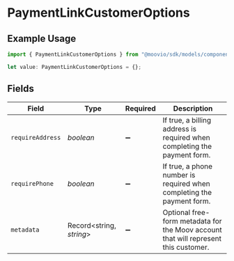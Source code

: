 # PaymentLinkCustomerOptions

## Example Usage

```typescript
import { PaymentLinkCustomerOptions } from "@moovio/sdk/models/components";

let value: PaymentLinkCustomerOptions = {};
```

## Fields

| Field                                                                               | Type                                                                                | Required                                                                            | Description                                                                         |
| ----------------------------------------------------------------------------------- | ----------------------------------------------------------------------------------- | ----------------------------------------------------------------------------------- | ----------------------------------------------------------------------------------- |
| `requireAddress`                                                                    | *boolean*                                                                           | :heavy_minus_sign:                                                                  | If true, a billing address is required when completing the payment form.            |
| `requirePhone`                                                                      | *boolean*                                                                           | :heavy_minus_sign:                                                                  | If true, a phone number is required when completing the payment form.               |
| `metadata`                                                                          | Record<string, *string*>                                                            | :heavy_minus_sign:                                                                  | Optional free-form metadata for the Moov account that will represent this customer. |